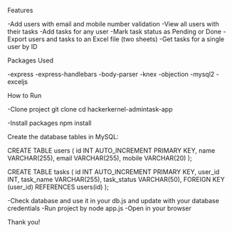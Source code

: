 Features

-Add users with email and mobile number validation
-View all users with their tasks
-Add tasks for any user
-Mark task status as Pending or Done
-Export users and tasks to an Excel file (two sheets)
-Get tasks for a single user by ID

Packages Used

-express
-express-handlebars
-body-parser
-knex
-objection
-mysql2
-exceljs

How to Run

-Clone project 
git clone <your-repo-url>
cd hackerkernel-admintask-app

-Install packages
npm install

Create the database tables in MySQL:

CREATE TABLE users (
  id INT AUTO_INCREMENT PRIMARY KEY,
  name VARCHAR(255),
  email VARCHAR(255),
  mobile VARCHAR(20)
);

CREATE TABLE tasks (
  id INT AUTO_INCREMENT PRIMARY KEY,
  user_id INT,
  task_name VARCHAR(255),
  task_status VARCHAR(50),
  FOREIGN KEY (user_id) REFERENCES users(id)
);

-Check database and use it in your db.js and update with your database credentials
-Run project  by node app.js
-Open in your browser

Thank you!
